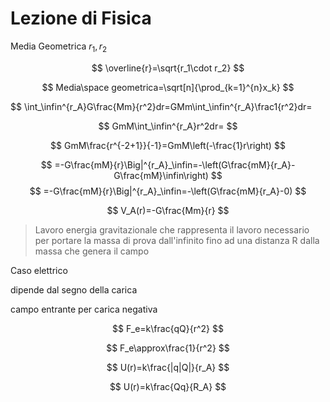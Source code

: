 # Lezione di Fisica

Media Geometrica $r_1,r_2$


$$
\overline{r}=\sqrt{r_1\cdot r_2}
$$

$$
Media\space geometrica=\sqrt[n]{\prod_{k=1}^{n}x_k}
$$


$$
\int_\infin^{r_A}G\frac{Mm}{r^2}dr=GMm\int_\infin^{r_A}\frac1{r^2}dr=

$$
GmM\int_\infin^{r_A}r^2dr=
$$

$$
GmM\frac{r^{-2+1}}{-1}=GmM\left(-\frac{1}r\right)
$$


$$
=-G\frac{mM}{r}\Big|^{r_A}_\infin=-\left(G\frac{mM}{r_A}-G\frac{mM}\infin\right)
$$
$$
=-G\frac{mM}{r}\Big|^{r_A}_\infin=-\left(G\frac{mM}{r_A}-0)
$$


$$
V_A(r)=-G\frac{Mm}{r}
$$
> Lavoro energia gravitazionale che rappresenta il lavoro necessario per portare la massa di prova dall'infinito fino ad una distanza R dalla massa che genera il campo

Caso elettrico

dipende dal segno della carica

campo entrante per carica negativa


$$
F_e=k\frac{qQ}{r^2}
$$



$$
F_e\approx\frac{1}{r^2}
$$


$$
U(r)=k\frac{|q|Q|}{r_A}
$$

$$
U(r)=k\frac{Qq}{R_A}
$$
<!--stackedit_data:
eyJoaXN0b3J5IjpbMTk1MTc0ODk5NiwxNjkyMTQwNDkwLDkyMD
cyMzA1OSwxNzM0NTcyMDI4LDE5ODc1MjY2MjgsLTExNDQ1Njc4
MjNdfQ==
-->